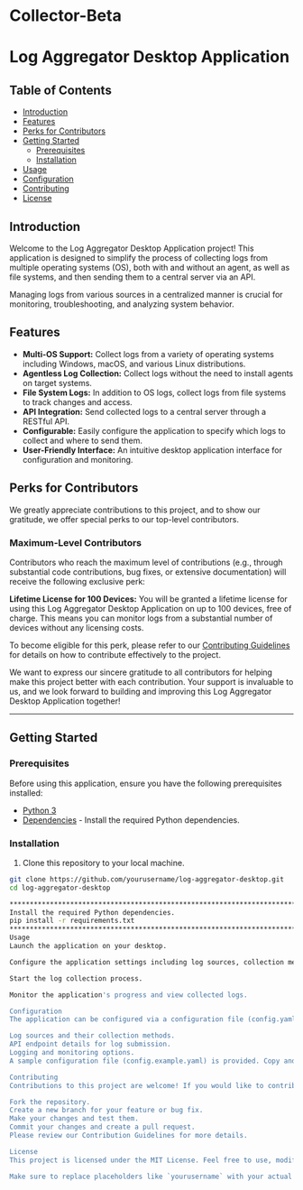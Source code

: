 # Collector-Beta

# Log Aggregator Desktop Application

## Table of Contents

- [Introduction](#introduction)
- [Features](#features)
- [Perks for Contributors](#perks-for-contributors)
- [Getting Started](#getting-started)
  - [Prerequisites](#prerequisites)
  - [Installation](#installation)
- [Usage](#usage)
- [Configuration](#configuration)
- [Contributing](#contributing)
- [License](#license)

## Introduction

Welcome to the Log Aggregator Desktop Application project! This application is designed to simplify the process of collecting logs from multiple operating systems (OS), both with and without an agent, as well as file systems, and then sending them to a central server via an API. 

Managing logs from various sources in a centralized manner is crucial for monitoring, troubleshooting, and analyzing system behavior.

## Features

- **Multi-OS Support:** Collect logs from a variety of operating systems including Windows, macOS, and various Linux distributions.
- **Agentless Log Collection:** Collect logs without the need to install agents on target systems.
- **File System Logs:** In addition to OS logs, collect logs from file systems to track changes and access.
- **API Integration:** Send collected logs to a central server through a RESTful API.
- **Configurable:** Easily configure the application to specify which logs to collect and where to send them.
- **User-Friendly Interface:** An intuitive desktop application interface for configuration and monitoring.

## Perks for Contributors

We greatly appreciate contributions to this project, and to show our gratitude, we offer special perks to our top-level contributors. 

### Maximum-Level Contributors

Contributors who reach the maximum level of contributions (e.g., through substantial code contributions, bug fixes, or extensive documentation) will receive the following exclusive perk:

**Lifetime License for 100 Devices:** You will be granted a lifetime license for using this Log Aggregator Desktop Application on up to 100 devices, free of charge. This means you can monitor logs from a substantial number of devices without any licensing costs.

To become eligible for this perk, please refer to our [Contributing Guidelines](CONTRIBUTING.md) for details on how to contribute effectively to the project.

We want to express our sincere gratitude to all contributors for helping make this project better with each contribution. Your support is invaluable to us, and we look forward to building and improving this Log Aggregator Desktop Application together!

********************************************************************************************************************************************************************

## Getting Started

### Prerequisites

Before using this application, ensure you have the following prerequisites installed:

- [Python 3](https://www.python.org/downloads/)
- [Dependencies](#dependencies) - Install the required Python dependencies.

### Installation

1. Clone this repository to your local machine.

```bash
git clone https://github.com/yourusername/log-aggregator-desktop.git
cd log-aggregator-desktop

***********************************************************************************************************************************************************************
Install the required Python dependencies.
pip install -r requirements.txt
***********************************************************************************************************************************************************************
Usage
Launch the application on your desktop.

Configure the application settings including log sources, collection methods, and API endpoint details.

Start the log collection process.

Monitor the application's progress and view collected logs.

Configuration
The application can be configured via a configuration file (config.yaml). You can specify:

Log sources and their collection methods.
API endpoint details for log submission.
Logging and monitoring options.
A sample configuration file (config.example.yaml) is provided. Copy and modify it according to your needs.

Contributing
Contributions to this project are welcome! If you would like to contribute, please follow these steps:

Fork the repository.
Create a new branch for your feature or bug fix.
Make your changes and test them.
Commit your changes and create a pull request.
Please review our Contribution Guidelines for more details.

License
This project is licensed under the MIT License. Feel free to use, modify, and distribute the code as per the terms of the license.

Make sure to replace placeholders like `yourusername` with your actual GitHub username, and consider adding more specific instructions and details based on the requirements and complexity of your project. Additionally, include any necessary documentation for your API endpoints and server setup in separate documents or sections of your project repository.



